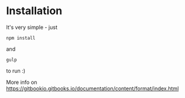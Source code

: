 # Installation

It's very simple - just
```
npm install
```

and
```
gulp
```
to run :)

More info on https://gitbookio.gitbooks.io/documentation/content/format/index.html
